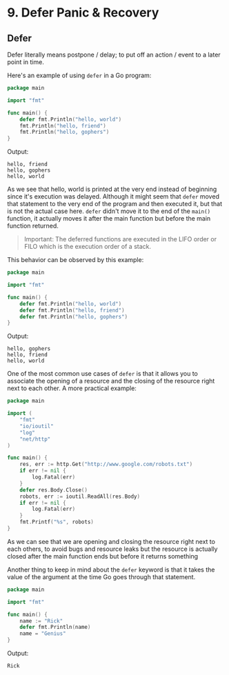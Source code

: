 # 9. Defer Panic & Recovery

## Defer

Defer literally means postpone / delay; to put off an action / event to a later point in time.

Here's an example of using `defer` in a Go program:

```go
package main

import "fmt"

func main() {
	defer fmt.Println("hello, world")
	fmt.Println("hello, friend")
	fmt.Println("hello, gophers")
}
```

Output:

```
hello, friend
hello, gophers
hello, world
```

As we see that hello, world is printed at the very end instead of beginning since it's execution was delayed.
Although it might seem that `defer` moved that statement to the very end of the program and then executed it, but that
is not the actual case here. `defer` didn't move it to the end of the `main()` function, it actually moves it after the
main function but before the main function returned.

> Important:
> The deferred functions are executed in the LIFO order or FILO which is the execution order of a stack.

This behavior can be observed by this example:

```go
package main

import "fmt"

func main() {
	defer fmt.Println("hello, world")
	defer fmt.Println("hello, friend")
	defer fmt.Println("hello, gophers")
}
```

Output:

```
hello, gophers
hello, friend
hello, world
```

One of the most common use cases of `defer` is that it allows you to associate the opening of a resource and the closing
of the resource right next to each other. A more practical example:

```go
package main

import (
	"fmt"
	"io/ioutil"
	"log"
	"net/http"
)

func main() {
	res, err := http.Get("http://www.google.com/robots.txt")
	if err != nil {
		log.Fatal(err)
	}
	defer res.Body.Close()
	robots, err := ioutil.ReadAll(res.Body)
	if err != nil {
		log.Fatal(err)
	}
	fmt.Printf("%s", robots)
}
```

As we can see that we are opening and closing the resource right next to each others, to avoid bugs and resource leaks
but the resource is actually closed after the main function ends but before it returns something

Another thing to keep in mind about the `defer` keyword is that it takes the value of the argument at the time Go goes
through that statement.

```go
package main

import "fmt"

func main() {
	name := "Rick"
	defer fmt.Println(name)
	name = "Genius"
}
```

Output:

```
Rick
```
